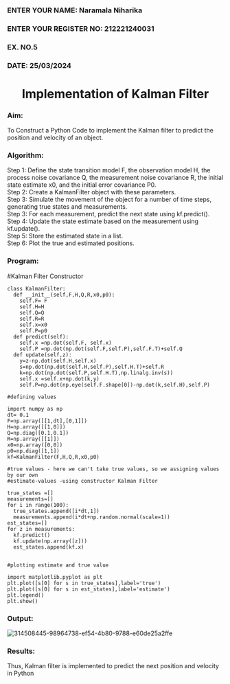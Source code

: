 <H3>ENTER YOUR NAME: Naramala Niharika</H3>
<H3>ENTER YOUR REGISTER NO: 212221240031</H3>
<H3>EX. NO.5</H3>
<H3>DATE: 25/03/2024</H3>
<H1 ALIGN =CENTER> Implementation of Kalman Filter</H1>
<H3>Aim:</H3> To Construct a Python Code to implement the Kalman filter to predict the position and velocity of an object.
<H3>Algorithm:</H3>
Step 1: Define the state transition model F, the observation model H, the process noise covariance Q, the measurement noise covariance R, the initial state estimate x0, and the initial error covariance P0.<BR>
Step 2:  Create a KalmanFilter object with these parameters.<BR>
Step 3: Simulate the movement of the object for a number of time steps, generating true states and measurements. <BR>
Step 3: For each measurement, predict the next state using kf.predict().<BR>
Step 4: Update the state estimate based on the measurement using kf.update().<BR>
Step 5: Store the estimated state in a list.<BR>
Step 6: Plot the true and estimated positions.<BR>
<H3>Program:</H3>

#Kalman Filter Constructor
```
class KalmanFilter:
  def __init__(self,F,H,Q,R,x0,p0):
    self.F= F
    self.H=H
    self.Q=Q
    self.R=R
    self.x=x0
    self.P=p0
  def predict(self):
    self.x =np.dot(self.F, self.x)
    self.P =np.dot(np.dot(self.F,self.P),self.F.T)+self.Q
  def update(self,z):
    y=z-np.dot(self.H,self.x)
    s=np.dot(np.dot(self.H,self.P),self.H.T)+self.R
    k=np.dot(np.dot(self.P,self.H.T),np.linalg.inv(s))
    self.x =self.x+np.dot(k,y)
    self.P=np.dot(np.eye(self.F.shape[0])-np.dot(k,self.H),self.P)

#defining values

import numpy as np
dt= 0.1
F=np.array([[1,dt],[0,1]])
H=np.array([[1,0]])
Q=np.diag([0.1,0.1])
R=np.array([[1]])
x0=np.array([0,0])
p0=np.diag([1,1])
kf=KalmanFilter(F,H,Q,R,x0,p0)

#true values - here we can't take true values, so we assigning values by our own
#estimate-values -using constructor Kalman Filter

true_states =[]
measurements=[]
for i in range(100):
  true_states.append([i*dt,1])
  measurements.append(i*dt+np.random.normal(scale=1))
est_states=[]
for z in measurements:
  kf.predict()
  kf.update(np.array([z]))
  est_states.append(kf.x)


#plotting estimate and true value

import matplotlib.pyplot as plt
plt.plot([s[0] for s in true_states],label='true')
plt.plot([s[0] for s in est_states],label='estimate')
plt.legend()
plt.show()
```

<H3>Output:</H3>

![314508445-98964738-ef54-4b80-9788-e60de25a2ffe](https://github.com/naramala-niharika/Ex-5--AAI/assets/94165377/d3d86b3a-a5a7-406b-89b1-1fb534eaa5d9)

<H3>Results:</H3>
Thus, Kalman filter is implemented to predict the next position and   velocity in Python



